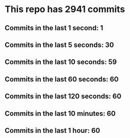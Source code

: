 # This repo has 2941 commits

## Commits in the last 1 second: 1
## Commits in the last 5 seconds: 30
## Commits in the last 10 seconds: 59
## Commits in the last 60 seconds: 60
## Commits in the last 120 seconds: 60
## Commits in the last 10 minutes: 60
## Commits in the last 1 hour: 60
